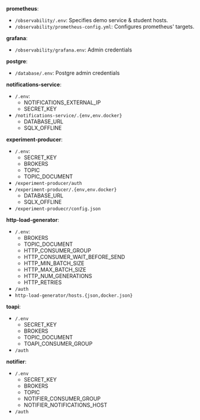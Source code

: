 **prometheus**: 

- `/observability/.env`: Specifies demo service & student hosts. 
- `/observability/prometheus-config.yml`: Configures prometheus' targets.

**grafana**: 

- `/observability/grafana.env`: Admin credentials

**postgre**:

- `/database/.env`: Postgre admin credentials

**notifications-service**:

- `/.env`: 
    - NOTIFICATIONS_EXTERNAL_IP
    - SECRET_KEY
- `/notifications-service/.{env,env.docker}`
    - DATABASE_URL
    - SQLX_OFFLINE

**experiment-producer**:

- `/.env`: 
    - SECRET_KEY
    - BROKERS
    - TOPIC
    - TOPIC_DOCUMENT
- `/experiment-producer/auth` 
- `/experiment-producer/.{env,env.docker}`
    - DATABASE_URL
    - SQLX_OFFLINE
- `/experiment-produecr/config.json`

**http-load-generator**: 

- `/.env`:
    - BROKERS
    - TOPIC_DOCUMENT
    - HTTP_CONSUMER_GROUP
    - HTTP_CONSUMER_WAIT_BEFORE_SEND
    - HTTP_MIN_BATCH_SIZE
    - HTTP_MAX_BATCH_SIZE
    - HTTP_NUM_GENERATIONS
    - HTTP_RETRIES
- `/auth`
- `http-load-generator/hosts.{json,docker.json}`

**toapi**:

- `/.env`
    - SECRET_KEY
    - BROKERS
    - TOPIC_DOCUMENT
    - TOAPI_CONSUMER_GROUP
- `/auth`

**notifier**:

- `/.env`
    - SECRET_KEY
    - BROKERS
    - TOPIC
    - NOTIFIER_CONSUMER_GROUP
    - NOTIFIER_NOTIFICATIONS_HOST
- `/auth`
